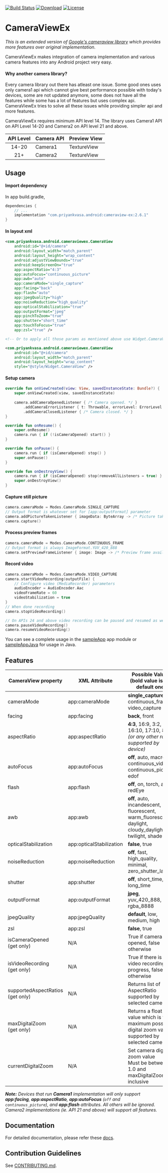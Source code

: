 [![Build Status](https://travis-ci.org/pvasa/cameraview-ex.svg?branch=master)](https://travis-ci.org/pvasa/cameraview-ex)
[![Download](https://api.bintray.com/packages/ryan652/android/cameraview-ex/images/download.svg)](https://bintray.com/ryan652/android/cameraview-ex/_latestVersion)
[![License](https://img.shields.io/github/license/pvasa/cameraview-ex.svg)](LICENSE)

# CameraViewEx

_This is an extended version of [Google's cameraview library](https://github.com/google/cameraview) which provides more features over original implementation._

CameraViewEx makes integration of camera implementation and various camera features into any Android project very easy.

#### Why another camera library?
Every camera library out there has atleast one issue. Some good ones uses only camera1 api which cannot give best performance possible with today's devices, some are not updated anymore, some does not have all the features while some has a lot of features but uses complex api. CameraViewEx tries to solve all these issues while providing simpler api and more features.

CameraViewEx requires minimum API level 14. The library uses Camera1 API on API Level 14-20 and Camera2 on API level 21 and above.

| API Level | Camera API | Preview View |
|:---------:|------------|--------------|
| 14-20     | Camera1    | TextureView  |
| 21+       | Camera2    | TextureView  |

## Usage

#### Import dependency
In app build.gradle,
```gradle
dependencies {
    // ...
    implementation "com.priyankvasa.android:cameraview-ex:2.6.1"
}
```

#### In layout xml
```xml
<com.priyankvasa.android.cameraviewex.CameraView
    android:id="@+id/camera"
    android:layout_width="match_parent"
    android:layout_height="wrap_content"
    android:adjustViewBounds="true"
    android:keepScreenOn="true"
    app:aspectRatio="4:3"
    app:autoFocus="continuous_picture"
    app:awb="auto"
    app:cameraMode="single_capture"
    app:facing="back"
    app:flash="auto"
    app:jpegQuality="high"
    app:noiseReduction="high_quality"
    app:opticalStabilization="true"
    app:outputFormat="jpeg"
    app:pinchToZoom="true"
    app:shutter="short_time"
    app:touchToFocus="true"
    app:zsl="true" />

<!-- Or to apply all those params as mentioned above use Widget.CameraView style -->

<com.priyankvasa.android.cameraviewex.CameraView
    android:id="@+id/camera"
    android:layout_width="match_parent"
    android:layout_height="wrap_content"
    style="@style/Widget.CameraView" />
```

#### Setup camera
```kotlin
override fun onViewCreated(view: View, savedInstanceState: Bundle?) {
    super.onViewCreated(view, savedInstanceState)
    
    camera.addCameraOpenedListener { /* Camera opened. */ }
        .addCameraErrorListener { t: Throwable, errorLevel: ErrorLevel -> /* Camera error! */ }
        .addCameraClosedListener { /* Camera closed. */ }
}

override fun onResume() {
    super.onResume()
    camera.run { if (!isCameraOpened) start() }
}

override fun onPause() {
    camera.run { if (isCameraOpened) stop() }
    super.onPause()
}

override fun onDestroyView() {
    camera.run { if (isCameraOpened) stop(removeAllListeners = true) }
    super.onDestroyView()
}
```

#### Capture still picture
```kotlin
camera.cameraMode = Modes.CameraMode.SINGLE_CAPTURE
// Output format is whatever set for [app:outputFormat] parameter
camera.addPictureTakenListener { imageData: ByteArray -> /* Picture taken. */ }
camera.capture()
```

#### Process preview frames
```kotlin
camera.cameraMode = Modes.CameraMode.CONTINUOUS_FRAME
// Output format is always ImageFormat.YUV_420_888
camera.setPreviewFrameListener { image: Image -> /* Preview frame available. */ }
```

#### Record video
```kotlin
camera.cameraMode = Modes.CameraMode.VIDEO_CAPTURE
camera.startVideoRecording(outputFile) {
    // Configure video (MediaRecorder) parameters
    audioEncoder = AudioEncoder.Aac
    videoFrameRate = 60
    videoStabilization = true
}
// When done recording
camera.stopVideoRecording()

// On APIs 24 and above video recording can be paused and resumed as well
camera.pauseVideoRecording()
camera.resumeVideoRecording()
```

You can see a complete usage in the [sampleApp](https://github.com/pvasa/cameraview-ex/tree/development/sampleApp) app module or [sampleAppJava](https://github.com/pvasa/cameraview-ex/tree/development/sampleAppJava) for usage in Java.

## Features

| CameraView property       | XML Attribute            | Possible Values <br/> (bold value is the default one)  |
|---------------------------|--------------------------|--------------------------------------------------------|
| cameraMode                | app:cameraMode           | **single_capture**, continuous_frame, video_capture    |
| facing                    | app:facing               | **back**, front                                        |
| aspectRatio               | app:aspectRatio          | **4:3**, 16:9, 3:2, 16:10, 17:10, 8:5 <br/> _(or any other ratio supported by device)_ |
| autoFocus                 | app:autoFocus            | **off**, auto, macro, continuous_video, <br/> continuous_picture, edof |
| flash                     | app:flash                | **off**, on, torch, auto, redEye                       |
| awb                       | app:awb                  | **off**, auto, incandescent, fluorescent, warm_fluorescent, <br/> daylight, cloudy_daylight, twilight, shade |
| opticalStabilization      | app:opticalStabilization | **false**, true                                        |
| noiseReduction            | app:noiseReduction       | **off**, fast, high_quality, minimal, zero_shutter_lag |
| shutter                   | app:shutter              | **off**, short_time, long_time                         |
| outputFormat              | app:outputFormat         | **jpeg**, yuv_420_888, rgba_8888                       |
| jpegQuality               | app:jpegQuality          | **default**, low, medium, high                         |
| zsl                       | app:zsl                  | **false**, true                                        |
| isCameraOpened <br> (get only) | N/A                 | True if camera is opened, false otherwise              |
| isVideoRecording <br> (get only) | N/A               | True if there is a video recording in progress, false otherwise |
| supportedAspectRatios <br> (get only) | N/A          | Returns list of AspectRatio supported by selected camera |
| maxDigitalZoom <br> (get only) | N/A                      | Returns a float value which is the maximum possible digital zoom value supported by selected camera |
| currentDigitalZoom        | N/A                      | Set camera digital zoom value <br> Must be between 1.0 and maxDigitalZoom inclusive |

_**Note:** Devices that run **Camera1** implementation will only support **app:facing**, **app:aspectRatio**, **app:autoFocus** (`off` and `continuous_picture`), and **app:flash** attributes. All others will be ignored. Camera2 implementations (ie. API 21 and above) will support all features._

## Documentation
For detailed documentation, please refer these [docs](https://pvasa.github.io/cameraview-ex/camera-view-ex/com.priyankvasa.android.cameraviewex/-camera-view/index.html).

## Contribution Guidelines
See [CONTRIBUTING.md](https://github.com/pvasa/cameraview-ex/blob/master/CONTRIBUTING.md).
